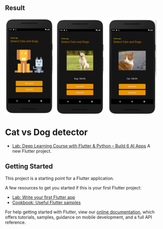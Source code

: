 ## Result
![image](https://github.com/vhtu/DetectCatvsDog/blob/master/img/img4.png)

<!-- ## Image2
![image](https://github.com/vhtu/DetectCatvsDog/blob/master/img/img2.png)

## Image2
![image](https://github.com/vhtu/DetectCatvsDog/blob/master/img/img3.png) -->


# Cat vs Dog detector
- [Lab: Deep Learning Course with Flutter & Python – Build 6 AI Apps](https://courseupload.com/deep-learning-course-with-flutter-python-build-6-ai-apps/)
A new Flutter project.

## Getting Started

This project is a starting point for a Flutter application.

A few resources to get you started if this is your first Flutter project:

- [Lab: Write your first Flutter app](https://flutter.dev/docs/get-started/codelab)
- [Cookbook: Useful Flutter samples](https://flutter.dev/docs/cookbook)

For help getting started with Flutter, view our
[online documentation](https://flutter.dev/docs), which offers tutorials,
samples, guidance on mobile development, and a full API reference.
